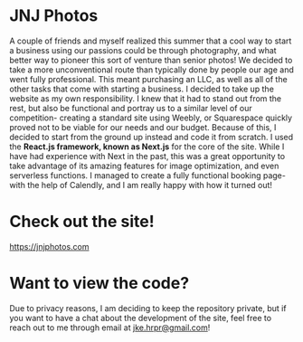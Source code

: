 # JNJ Photos

A couple of friends and myself realized this summer that a cool way to start a business using our passions could be through photography, and what better way to pioneer this sort of venture than senior photos! We decided to take a more unconventional route than typically done by people our age and went fully professional. This meant purchasing an LLC, as well as all of the other tasks that come with starting a business.
I decided to take up the website as my own responsibility. I knew that it had to stand out from the rest, but also be functional and portray us to a similar level of our competition- creating a standard site using Weebly, or Squarespace quickly proved not to be viable for our needs and our budget. Because of this, I decided to start from the ground up instead and code it from scratch. I used the **React.js framework, known as Next.js** for the core of the site. While I have had experience with Next in the past, this was a great opportunity to take advantage of its amazing features for image optimization, and even serverless functions. I managed to create a fully functional booking page- with the help of Calendly, and I am really happy with how it turned out!


# Check out the site!
https://jnjphotos.com

# Want to view the code?
Due to privacy reasons, I am deciding to keep the repository private, but if you want to have a chat about the development of the site, feel free to reach out to me through email at jke.hrpr@gmail.com!
